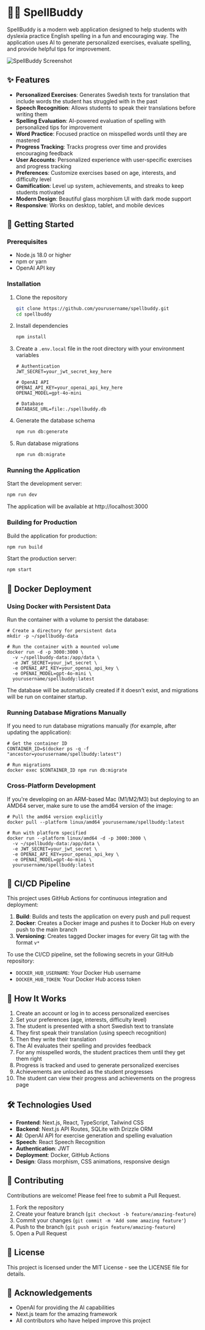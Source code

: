 # 🧙‍♂️ SpellBuddy

SpellBuddy is a modern web application designed to help students with dyslexia practice English spelling in a fun and encouraging way. The application uses AI to generate personalized exercises, evaluate spelling, and provide helpful tips for improvement.

![SpellBuddy Screenshot](https://via.placeholder.com/800x450.png?text=SpellBuddy+Screenshot)

## ✨ Features

- **Personalized Exercises**: Generates Swedish texts for translation that include words the student has struggled with in the past
- **Speech Recognition**: Allows students to speak their translations before writing them
- **Spelling Evaluation**: AI-powered evaluation of spelling with personalized tips for improvement
- **Word Practice**: Focused practice on misspelled words until they are mastered
- **Progress Tracking**: Tracks progress over time and provides encouraging feedback
- **User Accounts**: Personalized experience with user-specific exercises and progress tracking
- **Preferences**: Customize exercises based on age, interests, and difficulty level
- **Gamification**: Level up system, achievements, and streaks to keep students motivated
- **Modern Design**: Beautiful glass morphism UI with dark mode support
- **Responsive**: Works on desktop, tablet, and mobile devices

## 🚀 Getting Started

### Prerequisites

- Node.js 18.0 or higher
- npm or yarn
- OpenAI API key

### Installation

1. Clone the repository
   ```bash
   git clone https://github.com/yourusername/spellbuddy.git
   cd spellbuddy
   ```

2. Install dependencies
   ```bash
   npm install
   ```

3. Create a `.env.local` file in the root directory with your environment variables
   ```
   # Authentication
   JWT_SECRET=your_jwt_secret_key_here

   # OpenAI API
   OPENAI_API_KEY=your_openai_api_key_here
   OPENAI_MODEL=gpt-4o-mini

   # Database
   DATABASE_URL=file:./spellbuddy.db
   ```

4. Generate the database schema
   ```bash
   npm run db:generate
   ```

5. Run database migrations
   ```bash
   npm run db:migrate
   ```

### Running the Application

Start the development server:
```bash
npm run dev
```

The application will be available at http://localhost:3000

### Building for Production

Build the application for production:
```bash
npm run build
```

Start the production server:
```bash
npm start
```

## 🐳 Docker Deployment

### Using Docker with Persistent Data

Run the container with a volume to persist the database:

```shell
# Create a directory for persistent data
mkdir -p ~/spellbuddy-data

# Run the container with a mounted volume
docker run -d -p 3000:3000 \
  -v ~/spellbuddy-data:/app/data \
  -e JWT_SECRET=your_jwt_secret \
  -e OPENAI_API_KEY=your_openai_api_key \
  -e OPENAI_MODEL=gpt-4o-mini \
  yourusername/spellbuddy:latest
```

The database will be automatically created if it doesn't exist, and migrations will be run on container startup.

### Running Database Migrations Manually

If you need to run database migrations manually (for example, after updating the application):

```shell
# Get the container ID
CONTAINER_ID=$(docker ps -q -f "ancestor=yourusername/spellbuddy:latest")

# Run migrations
docker exec $CONTAINER_ID npm run db:migrate
```

### Cross-Platform Development

If you're developing on an ARM-based Mac (M1/M2/M3) but deploying to an AMD64 server, make sure to use the amd64 version of the image:

```shell
# Pull the amd64 version explicitly
docker pull --platform linux/amd64 yourusername/spellbuddy:latest

# Run with platform specified
docker run --platform linux/amd64 -d -p 3000:3000 \
  -v ~/spellbuddy-data:/app/data \
  -e JWT_SECRET=your_jwt_secret \
  -e OPENAI_API_KEY=your_openai_api_key \
  -e OPENAI_MODEL=gpt-4o-mini \
  yourusername/spellbuddy:latest
```

## 🔄 CI/CD Pipeline

This project uses GitHub Actions for continuous integration and deployment:

1. **Build**: Builds and tests the application on every push and pull request
2. **Docker**: Creates a Docker image and pushes it to Docker Hub on every push to the main branch
3. **Versioning**: Creates tagged Docker images for every Git tag with the format `v*`

To use the CI/CD pipeline, set the following secrets in your GitHub repository:
- `DOCKER_HUB_USERNAME`: Your Docker Hub username
- `DOCKER_HUB_TOKEN`: Your Docker Hub access token

## 📱 How It Works

1. Create an account or log in to access personalized exercises
2. Set your preferences (age, interests, difficulty level)
3. The student is presented with a short Swedish text to translate
4. They first speak their translation (using speech recognition)
5. Then they write their translation
6. The AI evaluates their spelling and provides feedback
7. For any misspelled words, the student practices them until they get them right
8. Progress is tracked and used to generate personalized exercises
9. Achievements are unlocked as the student progresses
10. The student can view their progress and achievements on the progress page

## 🛠️ Technologies Used

- **Frontend**: Next.js, React, TypeScript, Tailwind CSS
- **Backend**: Next.js API Routes, SQLite with Drizzle ORM
- **AI**: OpenAI API for exercise generation and spelling evaluation
- **Speech**: React Speech Recognition
- **Authentication**: JWT
- **Deployment**: Docker, GitHub Actions
- **Design**: Glass morphism, CSS animations, responsive design

## 🤝 Contributing

Contributions are welcome! Please feel free to submit a Pull Request.

1. Fork the repository
2. Create your feature branch (`git checkout -b feature/amazing-feature`)
3. Commit your changes (`git commit -m 'Add some amazing feature'`)
4. Push to the branch (`git push origin feature/amazing-feature`)
5. Open a Pull Request

## 📄 License

This project is licensed under the MIT License - see the LICENSE file for details.

## 🙏 Acknowledgements

- OpenAI for providing the AI capabilities
- Next.js team for the amazing framework
- All contributors who have helped improve this project
